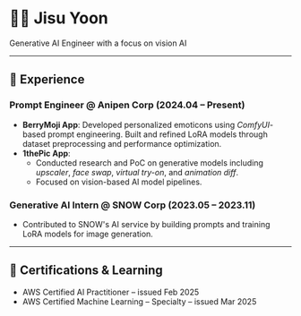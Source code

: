 # 👩‍💻 Jisu Yoon  
Generative AI Engineer with a focus on vision AI

---

## 💼 Experience

### Prompt Engineer @ Anipen Corp (2024.04 – Present)
- **BerryMoji App**: Developed personalized emoticons using *ComfyUI*-based prompt engineering. Built and refined LoRA models through dataset preprocessing and performance optimization.
- **1thePic App**:  
  - Conducted research and PoC on generative models including *upscaler*, *face swap*, *virtual try-on*, and *animation diff*.
  - Focused on vision-based AI model pipelines.

### Generative AI Intern @ SNOW Corp (2023.05 – 2023.11)
- Contributed to SNOW's AI service by building prompts and training LoRA models for image generation.


---

## 📃 Certifications & Learning

- AWS Certified AI Practitioner – issued Feb 2025  
- AWS Certified Machine Learning – Specialty – issued Mar 2025
